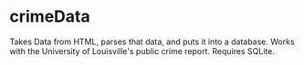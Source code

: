 # crimeData
Takes Data from HTML, parses that data, and puts it into a database.  Works with the University of Louisville's public crime report. Requires SQLite.
